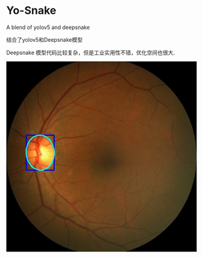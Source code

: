 # Yo-Snake
A blend of yolov5 and deepsnake

结合了yolov5和Deepsnake模型

Deepsnake 模型代码比较复杂，但是工业实用性不错，优化空间也很大.

![image](https://github.com/qq909701783/Yo-Snake/blob/main/test.jpg)

